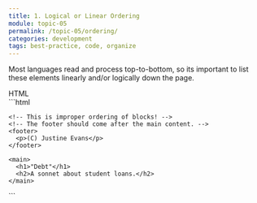 ```yaml
---
title: 1. Logical or Linear Ordering
module: topic-05
permalink: /topic-05/ordering/
categories: development
tags: best-practice, code, organize
---
```


<div class="divider-heading"></div>

Most languages read and process top-to-bottom, so its important to list these elements linearly and/or logically down the page.


<div id="code-heading">HTML</div>
```html
<!DOCTYPE html>

<html>
  <body>

    <!-- This is improper ordering of blocks! -->
    <!-- The footer should come after the main content. -->
    <footer>
      <p>(C) Justine Evans</p>
    </footer>

    <main>
      <h1>"Debt"</h1>
      <h2>A sonnet about student loans.</h2>
    </main>

  </body>
</html>
```
